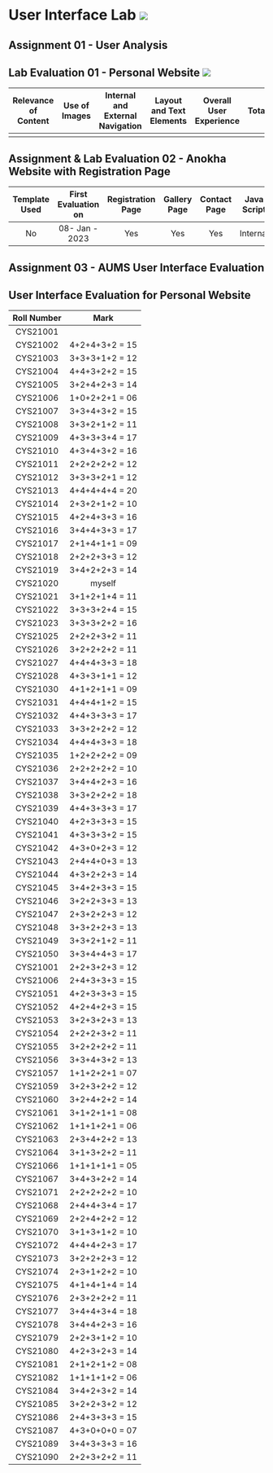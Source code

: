 # User Interface Lab ![](https://img.shields.io/badge/-Live-brightgreen)

## Assignment 01 - User Analysis 


## Lab Evaluation 01 - Personal Website ![](https://img.shields.io/badge/-Completed-brightgreen)

| Relevance of Content | Use of Images | Internal and External Navigation | Layout and Text Elements | Overall User Experience | Total | 
|:--------------------:|:-------------:|:--------------------------------:|:------------------------:|:-----------------------:|:-----:|
|                    |       |                   |                      |                  |     |

## Assignment & Lab Evaluation 02 - Anokha Website with Registration Page 

| Template Used | First Evaluation on |  Registration Page | Gallery Page | Contact Page | Java Script | Style Guide | Best Practices | 
|:-------------:|:-------------------:|:------------------:|:------------:|:------------:|:-----------:|:-----------:|:--------------:|
|    No         |   08- Jan - 2023    |       Yes          |      Yes     |     Yes      |   Internal  |     No      |     No         |

## Assignment 03 - AUMS User Interface Evaluation

## User Interface Evaluation for Personal Website

 |  Roll Number |     Mark       | 
 |:------------:|:--------------:| 
 |   CYS21001   |                | 
 |   CYS21002   | 4+2+4+3+2 = 15 | 
 |   CYS21003   | 3+3+3+1+2 = 12 | 
 |   CYS21004   | 4+4+3+2+2 = 15 | 
 |   CYS21005   | 3+2+4+2+3 = 14 | 
 |   CYS21006   | 1+0+2+2+1 = 06 | 
 |   CYS21007   | 3+3+4+3+2 = 15 | 
 |   CYS21008   | 3+3+2+1+2 = 11 | 
 |   CYS21009   | 4+3+3+3+4 = 17 | 
 |   CYS21010   | 4+3+4+3+2 = 16 | 
 |   CYS21011   | 2+2+2+2+2 = 12 | 
 |   CYS21012   | 3+3+3+2+1 = 12 | 
 |   CYS21013   | 4+4+4+4+4 = 20 | 
 |   CYS21014   | 2+3+2+1+2 = 10 |
 |   CYS21015   | 4+2+4+3+3 = 16 | 
 |   CYS21016   | 3+4+4+3+3 = 17 | 
 |   CYS21017   | 2+1+4+1+1 = 09 | 
 |   CYS21018   | 2+2+2+3+3 = 12 | 
 |   CYS21019   | 3+4+2+2+3 = 14 | 
 |   CYS21020   |   myself       | 
 |   CYS21021   | 3+1+2+1+4 = 11 | 
 |   CYS21022   | 3+3+3+2+4 = 15 | 
 |   CYS21023   | 3+3+3+2+2 = 16 | 
 |   CYS21025   | 2+2+2+3+2 = 11 | 
 |   CYS21026   | 3+2+2+2+2 = 11 | 
 |   CYS21027   | 4+4+4+3+3 = 18 | 
 |   CYS21028   | 4+3+3+1+1 = 12 | 
 |   CYS21030   | 4+1+2+1+1 = 09 | 
 |   CYS21031   | 4+4+4+1+2 = 15 | 
 |   CYS21032   | 4+4+3+3+3 = 17 | 
 |   CYS21033   | 3+3+2+2+2 = 12 | 
 |   CYS21034   | 4+4+4+3+3 = 18 | 
 |   CYS21035   | 1+2+2+2+2 = 09 | 
 |   CYS21036   | 2+2+2+2+2 = 10 | 
 |   CYS21037   | 3+4+4+2+3 = 16 |  
 |   CYS21038   | 3+3+2+2+2 = 18 | 
 |   CYS21039   | 4+4+3+3+3 = 17 | 
 |   CYS21040   | 4+2+3+3+3 = 15 | 
 |   CYS21041   | 4+3+3+3+2 = 15 | 
 |   CYS21042   | 4+3+0+2+3 = 12 | 
 |   CYS21043   | 2+4+4+0+3 = 13 | 
 |   CYS21044   | 4+3+2+2+3 = 14 | 
 |   CYS21045   | 3+4+2+3+3 = 15 | 
 |   CYS21046   | 3+2+2+3+3 = 13 | 
 |   CYS21047   | 2+3+2+2+3 = 12 | 
 |   CYS21048   | 3+3+2+2+3 = 13 | 
 |   CYS21049   | 3+3+2+1+2 = 11 | 
 |   CYS21050   | 3+3+4+4+3 = 17 | 
 |   CYS21001   | 2+2+3+2+3 = 12 | 
 |   CYS21006   | 2+4+3+3+3 = 15 | 
 |   CYS21051   | 4+2+3+3+3 = 15 |   
 |   CYS21052   | 4+2+4+2+3 = 15 |  
 |   CYS21053   | 3+2+3+2+3 = 13 |  
 |   CYS21054   | 2+2+2+3+2 = 11 | 
 |   CYS21055   | 3+2+2+2+2 = 11 | 
 |   CYS21056   | 3+3+4+3+2 = 13 | 
 |   CYS21057   | 1+1+2+2+1 = 07 | 
 |   CYS21059   | 3+2+3+2+2 = 12 | 
 |   CYS21060   | 3+2+4+2+2 = 14 | 
 |   CYS21061   | 3+1+2+1+1 = 08 | 
 |   CYS21062   | 1+1+1+2+1 = 06 | 
 |   CYS21063   | 2+3+4+2+2 = 13 | 
 |   CYS21064   | 3+1+3+2+2 = 11 | 
 |   CYS21066   | 1+1+1+1+1 = 05 | 
 |   CYS21067   | 3+4+3+2+2 = 14 | 
 |   CYS21071   | 2+2+2+2+2 = 10 | 
 |   CYS21068   | 2+4+4+3+4 = 17 | 
 |   CYS21069   | 2+2+4+2+2 = 12 | 
 |   CYS21070   | 3+1+3+1+2 = 10 | 
 |   CYS21072   | 4+4+4+2+3 = 17 | 
 |   CYS21073   | 3+2+2+2+3 = 12 | 
 |   CYS21074   | 2+3+1+2+2 = 10 | 
 |   CYS21075   | 4+1+4+1+4 = 14 | 
 |   CYS21076   | 2+3+2+2+2 = 11 | 
 |   CYS21077   | 3+4+4+3+4 = 18 | 
 |   CYS21078   | 3+4+4+2+3 = 16 | 
 |   CYS21079   | 2+2+3+1+2 = 10 | 
 |   CYS21080   | 4+2+3+2+3 = 14 | 
 |   CYS21081   | 2+1+2+1+2 = 08 | 
 |   CYS21082   | 1+1+1+1+2 = 06 | 
 |   CYS21084   | 3+4+2+3+2 = 14 | 
 |   CYS21085   | 3+2+2+3+2 = 12 | 
 |   CYS21086   | 2+4+3+3+3 = 15 | 
 |   CYS21087   | 4+3+0+0+0 = 07 | 
 |   CYS21089   | 3+4+3+3+3 = 16 | 
 |   CYS21090   | 2+2+3+2+2 = 11 |   
